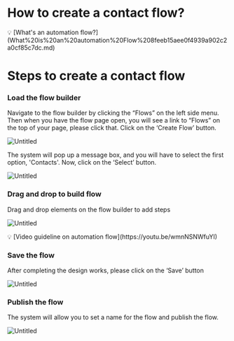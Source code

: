 # How to create a contact flow?

<aside>
💡 [What's an automation flow?](What%20is%20an%20automation%20Flow%208feeb15aee0f4939a902c2a0cf85c7dc.md)

</aside>

# Steps to create a contact flow

### Load the flow builder

Navigate to the flow builder by clicking the “Flows” on the left side menu. Then when you have the flow page open, you will see a link to “Flows” on the top of your page, please click that. Click on the ‘Create Flow’ button.

![Untitled](../IN%20PROCESS%20Product%20FAQ%20Guides%20a986e24138d14caf8156bfe234b2e8fb/How%20to%20create%20a%20simple%20call%20flow%20for%20inbound%20calls%201e5d0b6cfd3548f6ba7d8e2ec94fac62/Untitled.png)

The system will pop up a message box, and you will have to select the first option, 'Contacts'. Now, click on the ‘Select’ button.

![Untitled](../IN%20PROCESS%20Product%20FAQ%20Guides%20a986e24138d14caf8156bfe234b2e8fb/How%20to%20trigger%20a%20flow%20when%20you%20add%20a%20tag%20efb401ed755b490b99caa8ab7ef2c303/Untitled.png)

### Drag and drop to build flow

Drag and drop elements on the flow builder to add steps

![Untitled](../IN%20PROCESS%20Product%20FAQ%20Guides%20a986e24138d14caf8156bfe234b2e8fb/How%20to%20trigger%20a%20flow%20when%20you%20add%20a%20tag%20efb401ed755b490b99caa8ab7ef2c303/Untitled%201.png)

<aside>
💡 [Video guideline on automation flow](https://youtu.be/wmnNSNWfuYI)

</aside>

### Save the flow

After completing the design works, please click on the ‘Save’ button

![Untitled](../IN%20PROCESS%20Product%20FAQ%20Guides%20a986e24138d14caf8156bfe234b2e8fb/How%20to%20trigger%20a%20flow%20when%20you%20add%20a%20tag%20efb401ed755b490b99caa8ab7ef2c303/Untitled%205.png)

### Publish the flow

The system will allow you to set a name for the flow and publish the flow.

![Untitled](../IN%20PROCESS%20Product%20FAQ%20Guides%20a986e24138d14caf8156bfe234b2e8fb/How%20to%20trigger%20a%20flow%20when%20you%20add%20a%20tag%20efb401ed755b490b99caa8ab7ef2c303/Untitled%206.png)